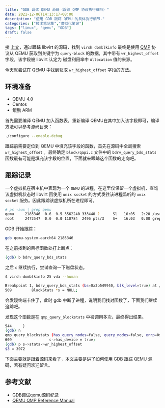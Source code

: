 ```yaml
---
title: "GDB 调试 QEMU 源码（跟踪 QMP 协议执行细节）"
date: 2021-12-06T14:13:17+08:00
description: "使用 GDB 跟踪 QEMU 的具体执行细节."
categories: ["技术笔记集","虚拟化笔记"]
tags: ["linux", "qemu", "GDB"]
draft: false
---
```


接 [上文](https://www.frytea.com/technology/virtualization/gdb-debug-libvirt-source/)，通过跟踪 libvirt 的源码，找到 `virsh domblkinfo` 最终是使用 [QMP](https://wiki.qemu.org/Documentation/QMP)  协议从 QEMU 获取到关键字为 `query-block` 的数据，其中带有 `wr_highest_offset` 字段，该字段被 libvirt 认定为 磁盘利用率中 `Allocation` 值的来源。

今天就尝试在 QEMU 中找到获取 `wr_highest_offset`  字段的方法。

## 环境准备

- QEMU 4.0
- Centos
- 鲲鹏 ARM

首先需要编译 QEMU 加入函数表，重新编译 QEMU在其中加入该字段即可，编译方法可以参考源码目录：

```bash
./configure --enable-debug
```

跟踪前需要定位到 QEMU 中填充该字段的函数，首先在源码中全局搜索 `wr_highest_offset` ，最终确定 `block/qapi.c` 文件中的 `bdrv_query_bds_stats` 函数最有可能是填充该字段的位置，下面就来跟踪这个函数的走向吧。

## 跟踪记录

一个虚拟机在宿主机中表现为一个 `QEMU` 的进程，在这里仅保留一个虚拟机，查询该虚拟机状态时 libvirt 回使用 `unix socket` 的方式发往该进程监听的 `unix socket` 服务。因此跟踪该虚拟机所在进程即可。

```bash
# ps -aux | grep qemu
qemu     2185346  0.6  0.5 3562240 333440 ?      Sl   10:05   2:20 /usr/bin/qemu-system-aarch64 -name guest=instance-000001bb,...imestamp=on
root     2472547  0.0  0.0 110784  2496 pts/3    S+   16:03   0:00 grep --color=auto qemu
```

GDB 开始跟踪：

```bash
gdb qemu-system-aarch64 2185346
```

在之前找到的目标函数处打上断点：

```bash
(gdb) b bdrv_query_bds_stats
```

之后 `c` 继续执行，尝试查询一下磁盘状态。

```bash
$ virsh domblkinfo 25 vda --human

Breakpoint 1, bdrv_query_bds_stats (bs=0x3b549940, blk_level=true) at /root/stl/qemu-4.0.0/block/qapi.c:509
509         BlockStats *s = NULL;
```

会发现终端卡住了，此时 gdb 中断了进程，说明我们找对函数了，下面我们继续追踪吧。

发现这个函数是在 `qmp_query_blockstats` 中被调用多次，最终得出结果。

```bash
544     }
(gdb) n
qmp_query_blockstats (has_query_nodes=false, query_nodes=false, errp=0xffffe3963110) at /root/stl/qemu-4.0.0/block/qapi.c:609
609                 s->has_device = true;
(gdb) p s->stats->wr_highest_offset 
$3 = 3072
```

下面主要就是跟着源码来看了，本文主要是讲了如何使用 GDB 跟踪 QEMU 源码，若有疑问欢迎留言。

## 参考文献

- [GDB调试qemu源码纪录](https://www.cnblogs.com/ck1020/p/7795242.html)
- [QEMU QMP Reference Manual](https://qemu-project.gitlab.io/qemu/interop/qemu-qmp-ref.html)